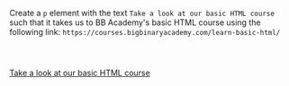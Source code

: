 Create a `p` element
with the text
`Take a look at our basic HTML course`
such that it takes us to
BB Academy's basic HTML
course using the following
link:
`https://courses.bigbinaryacademy.com/learn-basic-html/`

<codeblock language="html" type="exercise" testMode="fixedInput">
<code>
<!-- Write code here -->
</code>
<solution>
<!-- Write code here -->
<a href="https://courses.bigbinaryacademy.com/learn-basic-html/">
  <p>Take a look at our basic HTML course</p>
</a>
</solution>
</codeblock>
